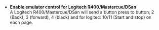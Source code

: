 - **Enable emulator control for Logitech R400/Mastercue/DSan**  
  A Logitech R400/Mastercue/DSan will send a button press to button; 2 (Back), 3 (forward), 4 (black) and for logitec: 10/11 (Start and stop) on each page.
